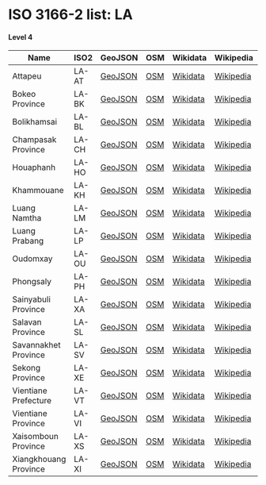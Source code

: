 # ISO 3166-2 list: LA


#### Level 4
Name | ISO2 | GeoJSON | OSM | Wikidata | Wikipedia | population 
--- | --- | --- | --- | --- | --- | --: 
Attapeu | LA-AT | [GeoJSON](../../export/geojson/q8/iso2/LA/LA-AT.geojson) | [OSM](https://www.openstreetmap.org/relation/5831653) | [Wikidata](https://www.wikidata.org/wiki/Q503004) | [Wikipedia](http://en.wikipedia.org/wiki/en%3AAttapeu%20Province) | 139,628
Bokeo Province | LA-BK | [GeoJSON](../../export/geojson/q8/iso2/LA/LA-BK.geojson) | [OSM](https://www.openstreetmap.org/relation/5831654) | [Wikidata](https://www.wikidata.org/wiki/Q334884) | [Wikipedia](http://en.wikipedia.org/wiki/en%3ABokeo%20Province) | 179,243
Bolikhamsai | LA-BL | [GeoJSON](../../export/geojson/q8/iso2/LA/LA-BL.geojson) | [OSM](https://www.openstreetmap.org/relation/5831655) | [Wikidata](https://www.wikidata.org/wiki/Q2403514) | [Wikipedia](http://en.wikipedia.org/wiki/en%3ABolikhamsai%20Province) | 
Champasak Province | LA-CH | [GeoJSON](../../export/geojson/q8/iso2/LA/LA-CH.geojson) | [OSM](https://www.openstreetmap.org/relation/5831656) | [Wikidata](https://www.wikidata.org/wiki/Q334888) | [Wikipedia](http://en.wikipedia.org/wiki/en%3AChampasak%20Province) | 694,023
Houaphanh | LA-HO | [GeoJSON](../../export/geojson/q8/iso2/LA/LA-HO.geojson) | [OSM](https://www.openstreetmap.org/relation/5831657) | [Wikidata](https://www.wikidata.org/wiki/Q502997) | [Wikipedia](http://en.wikipedia.org/wiki/en%3AHouaphanh%20Province) | 
Khammouane | LA-KH | [GeoJSON](../../export/geojson/q8/iso2/LA/LA-KH.geojson) | [OSM](https://www.openstreetmap.org/relation/5831658) | [Wikidata](https://www.wikidata.org/wiki/Q506641) | [Wikipedia](http://en.wikipedia.org/wiki/en%3AKhammouane%20Province) | 
Luang Namtha | LA-LM | [GeoJSON](../../export/geojson/q8/iso2/LA/LA-LM.geojson) | [OSM](https://www.openstreetmap.org/relation/5831659) | [Wikidata](https://www.wikidata.org/wiki/Q948691) | [Wikipedia](http://en.wikipedia.org/wiki/en%3ALuang%20Namtha%20Province) | 
Luang Prabang | LA-LP | [GeoJSON](../../export/geojson/q8/iso2/LA/LA-LP.geojson) | [OSM](https://www.openstreetmap.org/relation/5831660) | [Wikidata](https://www.wikidata.org/wiki/Q747881) | [Wikipedia](http://en.wikipedia.org/wiki/en%3ALuang%20Prabang%20Province) | 
Oudomxay | LA-OU | [GeoJSON](../../export/geojson/q8/iso2/LA/LA-OU.geojson) | [OSM](https://www.openstreetmap.org/relation/5831661) | [Wikidata](https://www.wikidata.org/wiki/Q465961) | [Wikipedia](http://en.wikipedia.org/wiki/en%3AOudomxay%20Province) | 
Phongsaly | LA-PH | [GeoJSON](../../export/geojson/q8/iso2/LA/LA-PH.geojson) | [OSM](https://www.openstreetmap.org/relation/5831662) | [Wikidata](https://www.wikidata.org/wiki/Q334868) | [Wikipedia](http://en.wikipedia.org/wiki/en%3APhongsaly%20Province) | 177,989
Sainyabuli Province | LA-XA | [GeoJSON](../../export/geojson/q8/iso2/LA/LA-XA.geojson) | [OSM](https://www.openstreetmap.org/relation/5831663) | [Wikidata](https://www.wikidata.org/wiki/Q465929) | [Wikipedia](http://en.wikipedia.org/wiki/en%3ASainyabuli%20Province) | 
Salavan Province | LA-SL | [GeoJSON](../../export/geojson/q8/iso2/LA/LA-SL.geojson) | [OSM](https://www.openstreetmap.org/relation/5831664) | [Wikidata](https://www.wikidata.org/wiki/Q302656) | [Wikipedia](http://en.wikipedia.org/wiki/en%3ASalavan%20Province) | 396,942
Savannakhet Province | LA-SV | [GeoJSON](../../export/geojson/q8/iso2/LA/LA-SV.geojson) | [OSM](https://www.openstreetmap.org/relation/5831665) | [Wikidata](https://www.wikidata.org/wiki/Q465940) | [Wikipedia](http://en.wikipedia.org/wiki/en%3ASavannakhet%20Province) | 969,697
Sekong Province | LA-XE | [GeoJSON](../../export/geojson/q8/iso2/LA/LA-XE.geojson) | [OSM](https://www.openstreetmap.org/relation/5831669) | [Wikidata](https://www.wikidata.org/wiki/Q585707) | [Wikipedia](http://en.wikipedia.org/wiki/en%3ASekong%20Province) | 113,048
Vientiane Prefecture | LA-VT | [GeoJSON](../../export/geojson/q8/iso2/LA/LA-VT.geojson) | [OSM](https://www.openstreetmap.org/relation/5831666) | [Wikidata](https://www.wikidata.org/wiki/Q390377) | [Wikipedia](http://en.wikipedia.org/wiki/en%3AVientiane%20Prefecture) | 
Vientiane Province | LA-VI | [GeoJSON](../../export/geojson/q8/iso2/LA/LA-VI.geojson) | [OSM](https://www.openstreetmap.org/relation/5831667) | [Wikidata](https://www.wikidata.org/wiki/Q720066) | [Wikipedia](http://en.wikipedia.org/wiki/en%3AVientiane%20Province) | 388,833
Xaisomboun Province | LA-XS | [GeoJSON](../../export/geojson/q8/iso2/LA/LA-XS.geojson) | [OSM](https://www.openstreetmap.org/relation/5831668) | [Wikidata](https://www.wikidata.org/wiki/Q20202028) | [Wikipedia](http://en.wikipedia.org/wiki/en%3AXaisomboun%20Province) | 85,168
Xiangkhouang Province | LA-XI | [GeoJSON](../../export/geojson/q8/iso2/LA/LA-XI.geojson) | [OSM](https://www.openstreetmap.org/relation/5831670) | [Wikidata](https://www.wikidata.org/wiki/Q465947) | [Wikipedia](http://en.wikipedia.org/wiki/en%3AXiangkhouang%20Province) | 
